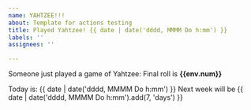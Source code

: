 ```yaml
---
name: YAHTZEE!!!
about: Template for actions testing
title: Played Yahtzee! {{ date | date('dddd, MMMM Do h:mm') }}
labels: ''
assignees: ''

---
```


Someone just played a game of Yahtzee: 
Final roll is **{{env.num}}**


Today is: {{ date | date('dddd, MMMM Do h:mm') }}
Next week will be {{ date | date('dddd, MMMM Do h:mm').add(7, 'days') }}
